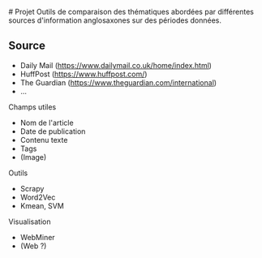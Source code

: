 # Projet 
Outils de comparaison des thématiques abordées par différentes sources d'information anglosaxones sur des périodes données.

## Source
- Daily Mail (https://www.dailymail.co.uk/home/index.html)
- HuffPost (https://www.huffpost.com/)
- The Guardian (https://www.theguardian.com/international)
- ...

Champs utiles
- Nom de l'article
- Date de publication
- Contenu texte
- Tags
- (Image)

Outils
- Scrapy
- Word2Vec
- Kmean, SVM

Visualisation
- WebMiner
- (Web ?)

